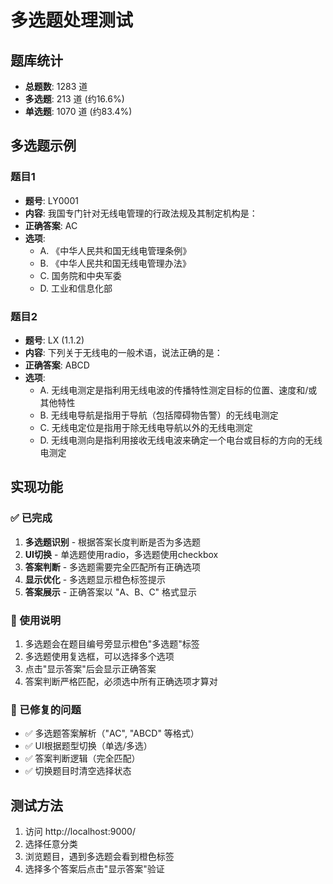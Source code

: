 # 多选题处理测试

## 题库统计
- **总题数**: 1283 道
- **多选题**: 213 道 (约16.6%)
- **单选题**: 1070 道 (约83.4%)

## 多选题示例

### 题目1
- **题号**: LY0001
- **内容**: 我国专门针对无线电管理的行政法规及其制定机构是：
- **正确答案**: AC
- **选项**:
  - A. 《中华人民共和国无线电管理条例》
  - B. 《中华人民共和国无线电管理办法》
  - C. 国务院和中央军委
  - D. 工业和信息化部

### 题目2
- **题号**: LX (1.1.2)
- **内容**: 下列关于无线电的一般术语，说法正确的是：
- **正确答案**: ABCD
- **选项**:
  - A. 无线电测定是指利用无线电波的传播特性测定目标的位置、速度和/或其他特性
  - B. 无线电导航是指用于导航（包括障碍物告警）的无线电测定
  - C. 无线电定位是指用于除无线电导航以外的无线电测定
  - D. 无线电测向是指利用接收无线电波来确定一个电台或目标的方向的无线电测定

## 实现功能

### ✅ 已完成
1. **多选题识别** - 根据答案长度判断是否为多选题
2. **UI切换** - 单选题使用radio，多选题使用checkbox
3. **答案判断** - 多选题需要完全匹配所有正确选项
4. **显示优化** - 多选题显示橙色标签提示
5. **答案展示** - 正确答案以 "A、B、C" 格式显示

### 📝 使用说明
1. 多选题会在题目编号旁显示橙色"多选题"标签
2. 多选题使用复选框，可以选择多个选项
3. 点击"显示答案"后会显示正确答案
4. 答案判断严格匹配，必须选中所有正确选项才算对

### 🐛 已修复的问题
- ✅ 多选题答案解析（"AC", "ABCD" 等格式）
- ✅ UI根据题型切换（单选/多选）
- ✅ 答案判断逻辑（完全匹配）
- ✅ 切换题目时清空选择状态

## 测试方法
1. 访问 http://localhost:9000/
2. 选择任意分类
3. 浏览题目，遇到多选题会看到橙色标签
4. 选择多个答案后点击"显示答案"验证